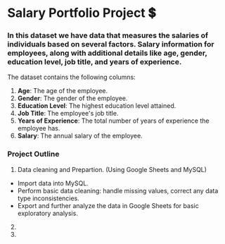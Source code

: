 # Salary Portfolio Project :heavy_dollar_sign:

### In this dataset we have data that measures the salaries of individuals based on several factors.  Salary information for employees, along with additional details like age, gender, education level, job title, and years of experience. 

The dataset contains the following columns:
1. **Age**: The age of the employee.
2. **Gender**: The gender of the employee.
3. **Education Level**: The highest education level attained.
4. **Job Title**: The employee's job title.
5. **Years of Experience**: The total number of years of experience the employee has.
6. **Salary**: The annual salary of the employee.

### Project Outline
1. Data cleaning and Prepartion. (Using Google Sheets and MySQL)
 - Import data into MySQL.
 - Perform basic data cleaning: handle missing values, correct any data type inconsistencies.
 - Export and further analyze the data in Google Sheets for basic exploratory analysis.
2. 
3. 
